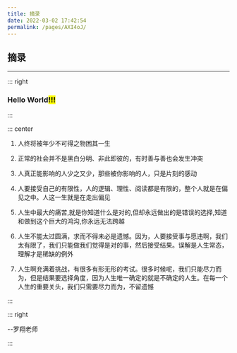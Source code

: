 ```yaml
---
title: 摘录
date: 2022-03-02 17:42:54
permalink: /pages/AXI4oJ/
---
```


## 摘录

---
::: right
<h3>Hello World<mark>!!!</mark></h3> <Badge text="beta" type="warning"/><Badge text="摘录"/>
:::

::: center

1. 人终将被年少不可得之物困其一生

2. 正常的社会并不是黑白分明、非此即彼的，有时善与善也会发生冲突

3. 人真正能影响的人少之又少，那些被你影响的人，只是片刻的感动

4. 人要接受自己的有限性，人的逻辑、理性、阅读都是有限的，整个人就是在偏见之中。人这一生就是在走出偏见

5. 人生中最大的痛苦,就是你知道什么是对的,但却永远做出的是错误的选择,知道和做到这个巨大的鸿沟,你永远无法跨越

6. 人生不能太过圆满，求而不得未必是遗憾。因为，人要接受事与愿违啊，我们太有限了，我们只能做我们觉得是对的事，然后接受结果。误解是人生常态，理解才是稀缺的例外

7. 人生啊充满着挑战，有很多有形无形的考试。很多时候呢，我们只能尽力而为，但是结果要选择角度，因为人生唯一确定的就是不确定的人生。在每一个人生的重要关头，我们只需要尽力而为，不留遗憾

:::

::: right

--罗翔老师

:::